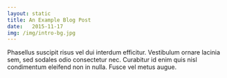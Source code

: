 ```yaml
---
layout: static
title: An Example Blog Post
date:   2015-11-17
img: /img/intro-bg.jpg
---
```


Phasellus suscipit risus vel dui interdum efficitur. Vestibulum ornare lacinia sem, sed sodales odio consectetur nec. Curabitur id enim quis nisl condimentum eleifend non in nulla. Fusce vel metus augue.